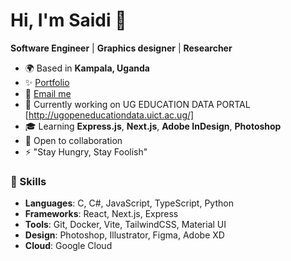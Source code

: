 

# Hi, I'm Saidi 👋  
**Software Engineer** | **Graphics designer** | **Researcher**

- 🌍 Based in **Kampala, Uganda**  
- ✨ [Portfolio](http://mukasasaidi.netlify.app)  
- 📧 [Email me](mailto:mukasasaidi34@gmail.com)  
- 🚀 Currently working on UG EDUCATION DATA PORTAL [http://ugopeneducationdata.uict.ac.ug/]
- 🎓 Learning **Express.js**, **Next.js**, **Adobe InDesign**, **Photoshop** 
- 🤝 Open to collaboration  
- ⚡ "Stay Hungry, Stay Foolish"

### 🚀 Skills
- **Languages**: C, C#, JavaScript, TypeScript, Python  
- **Frameworks**: React, Next.js, Express  
- **Tools**: Git, Docker, Vite, TailwindCSS, Material UI  
- **Design**: Photoshop, Illustrator, Figma, Adobe XD  
- **Cloud**: Google Cloud  

